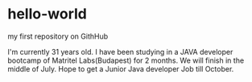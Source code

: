 # hello-world
my first repository on GithHub

I'm currently 31 years old. I have been studying in a JAVA developer bootcamp of Matritel Labs(Budapest) for 2 months.
We will finish in the middle of July. 
Hope to get a Junior Java developer Job till October.
